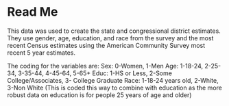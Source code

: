 # Read Me

This data was used to create the state and congressional district estimates. They use gender, age, education, and race from the survey and the most recent Census estimates using the American Community Survey most recent 5 year estimates.

The coding for the variables are:
Sex: 0-Women, 1-Men
Age: 1-18-24, 2-25-34, 3-35-44, 4-45-64, 5-65+
Educ: 1-HS or Less, 2-Some College/Associates, 3- College Graduate
Race: 1-18-24 years old, 2-White, 3-Non White (This is coded this way to combine with education as the more robust data on education is for people 25 years of age and older)

